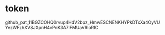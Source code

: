 # token
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
